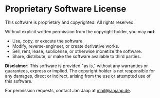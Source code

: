 # Proprietary Software License

This software is proprietary and copyrighted. All rights reserved.  

Without explicit written permission from the copyright holder, you may **not**:  
- Use, copy, or execute the software.  
- Modify, reverse-engineer, or create derivative works.  
- Sell, rent, lease, sublicense, or otherwise monetize the software.  
- Share, distribute, or make the software available to third parties.  

**Disclaimer:** This software is provided "as is," without any warranties or guarantees, express or implied. The copyright holder is not responsible for any damages, direct or indirect, arising from the use or attempted use of this software.  

For permission requests, contact Jan Jaap at [mail@janjaap.de](mailto:mail@janjaap.de).  